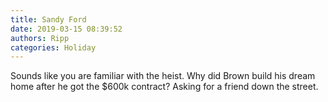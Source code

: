 ```yaml
---
title: Sandy Ford
date: 2019-03-15 08:39:52
authors: Ripp
categories: Holiday
---
```


 Sounds like you are familiar with the heist. Why did Brown build his dream home after he got the $600k contract? 
Asking for a friend down the street.